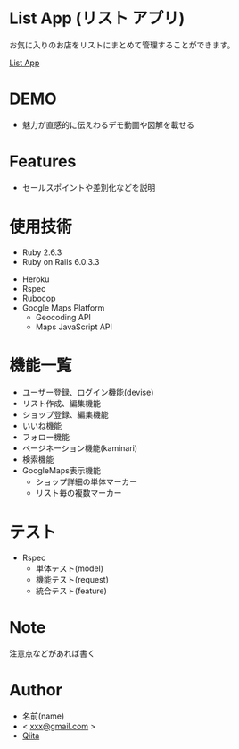 # List App (リスト アプリ)

お気に入りのお店をリストにまとめて管理することができます。

[List App](xxx)

# DEMO

* 魅力が直感的に伝えわるデモ動画や図解を載せる

# Features

* セールスポイントや差別化などを説明

# 使用技術
* Ruby 2.6.3
* Ruby on Rails 6.0.3.3
<!-- * MySQL  -->
* Heroku
* Rspec
* Rubocop
* Google Maps Platform
  - Geocoding API
  - Maps JavaScript API

# 機能一覧
* ユーザー登録、ログイン機能(devise)
* リスト作成、編集機能
* ショップ登録、編集機能
* いいね機能
* フォロー機能
* ページネーション機能(kaminari)
* 検索機能
* GoogleMaps表示機能
  - ショップ詳細の単体マーカー
  - リスト毎の複数マーカー

# テスト

* Rspec
  - 単体テスト(model)
  - 機能テスト(request)
  - 統合テスト(feature)

# Note

注意点などがあれば書く

# Author

* 名前(name)
* < xxx@gmail.com >
* [Qiita](https://qiita.com/chiuney)
